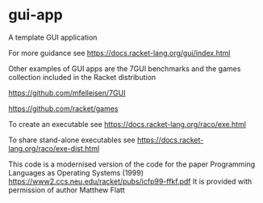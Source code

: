 gui-app
=======

A template GUI application

For more guidance see https://docs.racket-lang.org/gui/index.html

Other examples of GUI apps are the 7GUI benchmarks and the games collection included in the Racket distribution 

https://github.com/mfelleisen/7GUI

https://github.com/racket/games

To create an executable see https://docs.racket-lang.org/raco/exe.html

To share stand-alone executables see https://docs.racket-lang.org/raco/exe-dist.html


This code is a modernised version of the code for the paper
Programming Languages as Operating Systems (1999)
https://www2.ccs.neu.edu/racket/pubs/icfp99-ffkf.pdf
It is provided with permission of author Matthew Flatt

